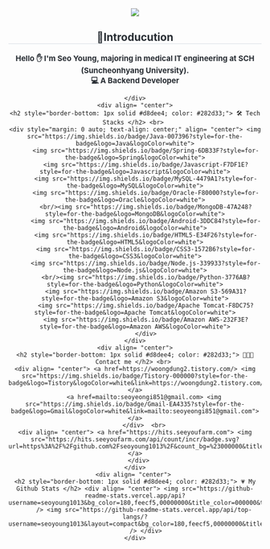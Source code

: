 <div align= "center">
    <img src="https://capsule-render.vercel.app/api?type=waving&color=ffccf1&height=240&text=SeoYoung%20Github!&animation=fadeIn&fontColor=ffffff&fontSize=70" />
    </div>
    <div align= "center"> 
    <h2 style="border-bottom: 1px solid #d8dee4; color: #282d33;"> 🎈Introducution </h2>
    <div style="font-weight: 700; font-size: 15px; text-align: center; color: #282d33;"> Hello ✋ I'm Seo Young, majoring in medical IT engineering at SCH (Suncheonhyang University).</li> </div> 
    <div style="font-weight: 700; font-size: 15px; text-align: center; color: #282d33;"> 💻 A Backend Developer</li> </div> 

    </div>
    <div align= "center">
    <h2 style="border-bottom: 1px solid #d8dee4; color: #282d33;"> 🛠️ Tech Stacks </h2> <br> 
    <div style="margin: 0 auto; text-align: center;" align= "center"> <img src="https://img.shields.io/badge/Java-007396?style=for-the-badge&logo=Java&logoColor=white">
          <img src="https://img.shields.io/badge/Spring-6DB33F?style=for-the-badge&logo=Spring&logoColor=white">
          <img src="https://img.shields.io/badge/Javascript-F7DF1E?style=for-the-badge&logo=Javascript&logoColor=white">
          <img src="https://img.shields.io/badge/MySQL-4479A1?style=for-the-badge&logo=MySQL&logoColor=white">
          <img src="https://img.shields.io/badge/Oracle-F80000?style=for-the-badge&logo=Oracle&logoColor=white">
          <br/><img src="https://img.shields.io/badge/MongoDB-47A248?style=for-the-badge&logo=MongoDB&logoColor=white">
          <img src="https://img.shields.io/badge/Android-3DDC84?style=for-the-badge&logo=Android&logoColor=white">
          <img src="https://img.shields.io/badge/HTML5-E34F26?style=for-the-badge&logo=HTML5&logoColor=white">
          <img src="https://img.shields.io/badge/CSS3-1572B6?style=for-the-badge&logo=CSS3&logoColor=white">
          <img src="https://img.shields.io/badge/Node.js-339933?style=for-the-badge&logo=Node.js&logoColor=white">
          <br/><img src="https://img.shields.io/badge/Python-3776AB?style=for-the-badge&logo=Python&logoColor=white">
          <img src="https://img.shields.io/badge/Amazon S3-569A31?style=for-the-badge&logo=Amazon S3&logoColor=white">
          <img src="https://img.shields.io/badge/Apache Tomcat-F8DC75?style=for-the-badge&logo=Apache Tomcat&logoColor=white">
          <img src="https://img.shields.io/badge/Amazon AWS-232F3E?style=for-the-badge&logo=Amazon AWS&logoColor=white">
          </div>
    </div>
    <div align= "center">
    <h2 style="border-bottom: 1px solid #d8dee4; color: #282d33;"> 👩🏻📧 Contact me </h2> <br> 
    <div align= "center"> <a href=https://woongdung2.tistory.com/> <img src="https://img.shields.io/badge/Tistory-000000?style=for-the-badge&logo=Tistory&logoColor=white&link=https://woongdung2.tistory.com/"> </a>
         <a href=mailto:seoyeongi851@gmail.com> <img src="https://img.shields.io/badge/Gmail-EA4335?style=for-the-badge&logo=Gmail&logoColor=white&link=mailto:seoyeongi851@gmail.com"> </a>
          </div>  <br> 
    <div align= "center"> <a href="https://hits.seeyoufarm.com"> <img src="https://hits.seeyoufarm.com/api/count/incr/badge.svg?url=https%3A%2F%2Fgithub.com%2Fseoyoung1013%2F&count_bg=%23000000&title_bg=%23000000&icon=github.svg&icon_color=%23FFFFFF&title=GitHub&edge_flat=false"/></a>
       </div> 
    </div>
    <div align= "center"> 
    <h2 style="border-bottom: 1px solid #d8dee4; color: #282d33;"> 💗 My Github Stats </h2> <div align= "center"> <img src="https://github-readme-stats.vercel.app/api?username=seoyoung1013&bg_color=180,feecf5,00000000&title_color=000000&text_color=000000"
         /> <img src="https://github-readme-stats.vercel.app/api/top-langs/?username=seoyoung1013&layout=compact&bg_color=180,feecf5,00000000&title_color=000000&text_color=000000"
           /> </div> 
    </div>
    
